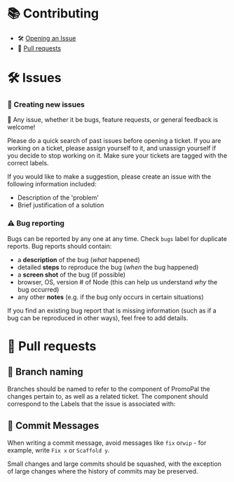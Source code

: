 # 📚 Contributing

- 🛠 [Opening an Issue](#issues)
- 🔀 [Pull requests](#Pull-requests)

# 🛠 Issues

### 📝 Creating new issues

🎉 Any issue, whether it be bugs, feature requests, or general feedback is welcome!

Please do a quick search of past issues before opening a ticket. If you are working on a ticket, please assign yourself to it, and unassign yourself if you decide to stop working on it. Make sure your tickets are tagged with the correct labels.

If you would like to make a suggestion, please create an issue with the following information included:

- Description of the 'problem'
- Brief justification of a solution

### ⚠ Bug reporting

Bugs can be reported by any one at any time. Check `bugs` label for duplicate reports. Bug reports should contain:

- a **description** of the bug (_what_ happened)
- detailed **steps** to reproduce the bug (_when_ the bug happened)
- a **screen shot** of the bug (if possible)
- browser, OS, version # of Node (this can help us understand _why_ the bug occurred)
- any other **notes** (e.g. if the bug only occurs in certain situations)

If you find an existing bug report that is missing information (such as if a bug can be reproduced in other ways), feel free to add details.

<!-- #### Example bug report -->
<!-- - TODO: Add an example bug report -->

# 🔀 Pull requests

## 🌿 Branch naming

Branches should be named to refer to the component of PromoPal the changes pertain to, as well as a related ticket. The component should correspond to the Labels that the issue is associated with:

<!--  `TODO: Component/Example-Branch` -->

## 💬 Commit Messages

When writing a commit message, avoid messages like `fix` or`wip` - for example, write `Fix x` or `Scaffold y`.

Small changes and large commits should be squashed, with the exception of large changes where the history of commits may be preserved.

<!-- # Setup

`TODO: Set up (once our code base is more complete)` -->

<!-- # Code style -->
